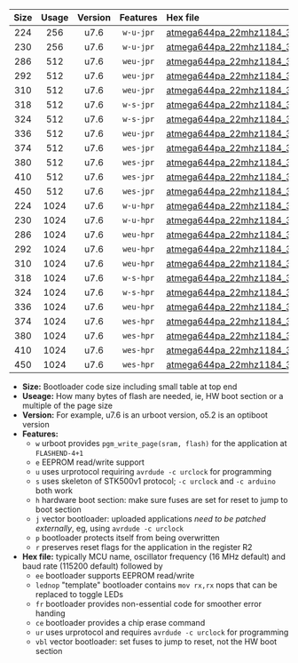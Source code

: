 |Size|Usage|Version|Features|Hex file|
|:-:|:-:|:-:|:-:|:--|
|224|256|u7.6|`w-u-jpr`|[atmega644pa_22mhz1184_38400bps_ur_vbl.hex](https://raw.githubusercontent.com/stefanrueger/urboot/main//atmega644pa_22mhz1184_38400bps_ur_vbl.hex)|
|230|256|u7.6|`w-u-jpr`|[atmega644pa_22mhz1184_38400bps_lednop_ur_vbl.hex](https://raw.githubusercontent.com/stefanrueger/urboot/main//atmega644pa_22mhz1184_38400bps_lednop_ur_vbl.hex)|
|286|512|u7.6|`weu-jpr`|[atmega644pa_22mhz1184_38400bps_ee_ur_vbl.hex](https://raw.githubusercontent.com/stefanrueger/urboot/main//atmega644pa_22mhz1184_38400bps_ee_ur_vbl.hex)|
|292|512|u7.6|`weu-jpr`|[atmega644pa_22mhz1184_38400bps_ee_lednop_ur_vbl.hex](https://raw.githubusercontent.com/stefanrueger/urboot/main//atmega644pa_22mhz1184_38400bps_ee_lednop_ur_vbl.hex)|
|310|512|u7.6|`weu-jpr`|[atmega644pa_22mhz1184_38400bps_ee_lednop_fr_ur_vbl.hex](https://raw.githubusercontent.com/stefanrueger/urboot/main//atmega644pa_22mhz1184_38400bps_ee_lednop_fr_ur_vbl.hex)|
|318|512|u7.6|`w-s-jpr`|[atmega644pa_22mhz1184_38400bps_vbl.hex](https://raw.githubusercontent.com/stefanrueger/urboot/main//atmega644pa_22mhz1184_38400bps_vbl.hex)|
|324|512|u7.6|`w-s-jpr`|[atmega644pa_22mhz1184_38400bps_lednop_vbl.hex](https://raw.githubusercontent.com/stefanrueger/urboot/main//atmega644pa_22mhz1184_38400bps_lednop_vbl.hex)|
|336|512|u7.6|`weu-jpr`|[atmega644pa_22mhz1184_38400bps_ee_lednop_fr_ce_ur_vbl.hex](https://raw.githubusercontent.com/stefanrueger/urboot/main//atmega644pa_22mhz1184_38400bps_ee_lednop_fr_ce_ur_vbl.hex)|
|374|512|u7.6|`wes-jpr`|[atmega644pa_22mhz1184_38400bps_ee_vbl.hex](https://raw.githubusercontent.com/stefanrueger/urboot/main//atmega644pa_22mhz1184_38400bps_ee_vbl.hex)|
|380|512|u7.6|`wes-jpr`|[atmega644pa_22mhz1184_38400bps_ee_lednop_vbl.hex](https://raw.githubusercontent.com/stefanrueger/urboot/main//atmega644pa_22mhz1184_38400bps_ee_lednop_vbl.hex)|
|410|512|u7.6|`wes-jpr`|[atmega644pa_22mhz1184_38400bps_ee_lednop_fr_vbl.hex](https://raw.githubusercontent.com/stefanrueger/urboot/main//atmega644pa_22mhz1184_38400bps_ee_lednop_fr_vbl.hex)|
|450|512|u7.6|`wes-jpr`|[atmega644pa_22mhz1184_38400bps_ee_lednop_fr_ce_vbl.hex](https://raw.githubusercontent.com/stefanrueger/urboot/main//atmega644pa_22mhz1184_38400bps_ee_lednop_fr_ce_vbl.hex)|
|224|1024|u7.6|`w-u-hpr`|[atmega644pa_22mhz1184_38400bps_ur.hex](https://raw.githubusercontent.com/stefanrueger/urboot/main//atmega644pa_22mhz1184_38400bps_ur.hex)|
|230|1024|u7.6|`w-u-hpr`|[atmega644pa_22mhz1184_38400bps_lednop_ur.hex](https://raw.githubusercontent.com/stefanrueger/urboot/main//atmega644pa_22mhz1184_38400bps_lednop_ur.hex)|
|286|1024|u7.6|`weu-hpr`|[atmega644pa_22mhz1184_38400bps_ee_ur.hex](https://raw.githubusercontent.com/stefanrueger/urboot/main//atmega644pa_22mhz1184_38400bps_ee_ur.hex)|
|292|1024|u7.6|`weu-hpr`|[atmega644pa_22mhz1184_38400bps_ee_lednop_ur.hex](https://raw.githubusercontent.com/stefanrueger/urboot/main//atmega644pa_22mhz1184_38400bps_ee_lednop_ur.hex)|
|310|1024|u7.6|`weu-hpr`|[atmega644pa_22mhz1184_38400bps_ee_lednop_fr_ur.hex](https://raw.githubusercontent.com/stefanrueger/urboot/main//atmega644pa_22mhz1184_38400bps_ee_lednop_fr_ur.hex)|
|318|1024|u7.6|`w-s-hpr`|[atmega644pa_22mhz1184_38400bps.hex](https://raw.githubusercontent.com/stefanrueger/urboot/main//atmega644pa_22mhz1184_38400bps.hex)|
|324|1024|u7.6|`w-s-hpr`|[atmega644pa_22mhz1184_38400bps_lednop.hex](https://raw.githubusercontent.com/stefanrueger/urboot/main//atmega644pa_22mhz1184_38400bps_lednop.hex)|
|336|1024|u7.6|`weu-hpr`|[atmega644pa_22mhz1184_38400bps_ee_lednop_fr_ce_ur.hex](https://raw.githubusercontent.com/stefanrueger/urboot/main//atmega644pa_22mhz1184_38400bps_ee_lednop_fr_ce_ur.hex)|
|374|1024|u7.6|`wes-hpr`|[atmega644pa_22mhz1184_38400bps_ee.hex](https://raw.githubusercontent.com/stefanrueger/urboot/main//atmega644pa_22mhz1184_38400bps_ee.hex)|
|380|1024|u7.6|`wes-hpr`|[atmega644pa_22mhz1184_38400bps_ee_lednop.hex](https://raw.githubusercontent.com/stefanrueger/urboot/main//atmega644pa_22mhz1184_38400bps_ee_lednop.hex)|
|410|1024|u7.6|`wes-hpr`|[atmega644pa_22mhz1184_38400bps_ee_lednop_fr.hex](https://raw.githubusercontent.com/stefanrueger/urboot/main//atmega644pa_22mhz1184_38400bps_ee_lednop_fr.hex)|
|450|1024|u7.6|`wes-hpr`|[atmega644pa_22mhz1184_38400bps_ee_lednop_fr_ce.hex](https://raw.githubusercontent.com/stefanrueger/urboot/main//atmega644pa_22mhz1184_38400bps_ee_lednop_fr_ce.hex)|

- **Size:** Bootloader code size including small table at top end
- **Useage:** How many bytes of flash are needed, ie, HW boot section or a multiple of the page size
- **Version:** For example, u7.6 is an urboot version, o5.2 is an optiboot version
- **Features:**
  + `w` urboot provides `pgm_write_page(sram, flash)` for the application at `FLASHEND-4+1`
  + `e` EEPROM read/write support
  + `u` uses urprotocol requiring `avrdude -c urclock` for programming
  + `s` uses skeleton of STK500v1 protocol; `-c urclock` and `-c arduino` both work
  + `h` hardware boot section: make sure fuses are set for reset to jump to boot section
  + `j` vector bootloader: uploaded applications *need to be patched externally*, eg, using `avrdude -c urclock`
  + `p` bootloader protects itself from being overwritten
  + `r` preserves reset flags for the application in the register R2
- **Hex file:** typically MCU name, oscillator frequency (16 MHz default) and baud rate (115200 default) followed by
  + `ee` bootloader supports EEPROM read/write
  + `lednop` "template" bootloader contains `mov rx,rx` nops that can be replaced to toggle LEDs
  + `fr` bootloader provides non-essential code for smoother error handing
  + `ce` bootloader provides a chip erase command
  + `ur` uses urprotocol and requires `avrdude -c urclock` for programming
  + `vbl` vector bootloader: set fuses to jump to reset, not the HW boot section
